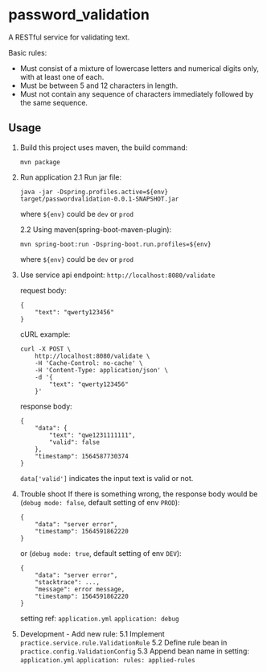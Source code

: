 # password_validation

A RESTful service for validating text.

Basic rules:
  - Must consist of a mixture of lowercase letters and numerical digits only, with at least one of each.
  - Must be between 5 and 12 characters in length.
  - Must not contain any sequence of characters immediately followed by the same sequence.

## Usage
1. Build
    this project uses maven, the build command:
    ```
    mvn package
    ```
2. Run application
    2.1 Run jar file:
    ```
    java -jar -Dspring.profiles.active=${env} target/passwordvalidation-0.0.1-SNAPSHOT.jar
    ```
    where `${env}` could be `dev` or `prod`

    2.2 Using maven(spring-boot-maven-plugin):
    ```
    mvn spring-boot:run -Dspring-boot.run.profiles=${env}
    ```
    where `${env}` could be `dev` or `prod`

3. Use service
    api endpoint:
    `http://localhost:8080/validate`

    request body:
    ```
    {
        "text": "qwerty123456"
    }
    ```

    cURL example:
    ```
    curl -X POST \
        http://localhost:8080/validate \
        -H 'Cache-Control: no-cache' \
        -H 'Content-Type: application/json' \
        -d '{
            "text": "qwerty123456"
        }'
    ```

    response body:
    ```
    {
        "data": {
            "text": "qwe1231111111",
            "valid": false
        },
        "timestamp": 1564587730374
    }
    ```
    `data['valid']` indicates the input text is valid or not.

4. Trouble shoot
    If there is something wrong, the response body would be (`debug mode: false`, default setting of env `PROD`):
    ```
    {
        "data": "server error",
        "timestamp": 1564591862220
    }
    ```
    or (`debug mode: true`, default setting of env `DEV`):
    ```
    {
        "data": "server error",
        "stacktrace": ...,
        "message": error message,
        "timestamp": 1564591862220
    }
    ```
    setting ref: `application.yml` `application: debug`

5. Development - Add new rule:
    5.1 Implement `practice.service.rule.ValidationRule`
    5.2 Define rule bean in `practice.config.ValidationConfig`
    5.3 Append bean name in setting: `application.yml` `application: rules: applied-rules`
